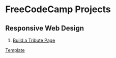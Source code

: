 # FreeCodeCamp Projects

## Responsive Web Design 
1. [Build a Tribute Page](https://ctsj.github.io/fcc-projects/Responsive%20Web%20Design/Build%20a%20Tribute%20Page/)



[Template](https://github.com/kudeh/freecodecamp-projects)
